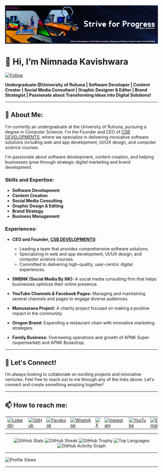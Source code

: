 
![GitHub Cover](https://github.com/NimnadaUGC/NimnadaUGC/blob/main/Git-Hub%20Cover.png)

# 👋 Hi, I’m Nimnada Kavishwara
[![Follow](https://img.shields.io/github/followers/NimnadaUGC?label=Follow&style=social)](https://github.com/NimnadaUGC)

**Undergraduate @University of Ruhuna | Software Developer | Content Creator | Social Media Consultant | Graphic Designer & Editor | Brand Strategist | Passionate about Transforming Ideas into Digital Solutions!**

---

## 🔭 About Me:
I'm currently an undergraduate at the University of Ruhuna, pursuing a degree in Computer Science. I'm the Founder and CEO of [CSB DEVELOPMENTS](https://csbodima.lk/nimnada), where we specialize in delivering innovative software solutions including web and app development, UI/UX design, and computer science courses. 

I'm passionate about software development, content creation, and helping businesses grow through strategic digital marketing and brand development.

### Skills and Expertise:
- **Software Development**
- **Content Creation**
- **Social Media Consulting**
- **Graphic Design & Editing**
- **Brand Strategy**
- **Business Management**

### Experiences:
- **CEO and Founder, [CSB DEVELOPMENTS](https://csbodima.lk/nimnada):**
  - Leading a team that provides comprehensive software solutions.
  - Specializing in web and app development, UI/UX design, and computer science courses.
  - Committed to delivering high-quality, user-centric digital experiences.

- **SMBNK (Social Media By NK):** A social media consulting firm that helps businesses optimize their online presence.
- **YouTube Channels & Facebook Pages:** Managing and maintaining several channels and pages to engage diverse audiences.
- **Manusarana Project:** A charity project focused on making a positive impact in the community.
- **Orogon Brand:** Expanding a restaurant chain with innovative marketing strategies.
- **Family Business:** Overseeing operations and growth of APNK Super (supermarket) and APNK Bookshop.

---

## 🌟 Let's Connect!
I’m always looking to collaborate on exciting projects and innovative ventures. Feel free to reach out to me through any of the links above. Let's connect and create something amazing together!

---

## 📫 How to reach me:

<table>
  <tr>
    <td align="left" valign="middle" style="border: none;">
      <a href="https://www.linkedin.com/in/nimnada-kavishwara-nk">
        <img src="https://img.shields.io/badge/LinkedIn-0077B5?style=flat&logo=linkedin&logoColor=white" alt="LinkedIn">
      </a>
    </td>
    <td align="left" valign="middle" style="border: none;">
      <a href="https://github.com/NimnadaUGC">
        <img src="https://img.shields.io/badge/GitHub-181717?style=flat&logo=github&logoColor=white" alt="GitHub">
      </a>
    </td>
    <td align="left" valign="middle" style="border: none;">
      <a href="https://www.facebook.com/NimnadaNK">
        <img src="https://img.shields.io/badge/Facebook-1877F2?style=flat&logo=facebook&logoColor=white" alt="Facebook">
      </a>
    </td>
    <td align="left" valign="middle" style="border: none;">
      <a href="https://wa.me/94762320830">
        <img src="https://img.shields.io/badge/WhatsApp-25D366?style=flat&logo=whatsapp&logoColor=white" alt="WhatsApp">
      </a>
    </td>
    <td align="left" valign="middle" style="border: none;">
      <a href="https://x.com/Nimnada_NK">
        <img src="https://img.shields.io/badge/X-1DA1F2?style=flat&logo=x&logoColor=white" alt="X">
      </a>
    </td>
    <td align="left" valign="middle" style="border: none;">
      <a href="https://www.instagram.com/nimnada_nk">
        <img src="https://img.shields.io/badge/Instagram-E4405F?style=flat&logo=instagram&logoColor=white" alt="Instagram">
      </a>
    </td>
    <td align="left" valign="middle" style="border: none;">
      <a href="https://www.youtube.com/@smbnk6121">
        <img src="https://img.shields.io/badge/YouTube-FF0000?style=flat&logo=youtube&logoColor=white" alt="YouTube">
      </a>
    </td>
    <td align="left" valign="middle" style="border: none;">
      <a href="mailto:nimnadakavishwarank.ugc@gmail.com">
        <img src="https://img.shields.io/badge/Email-D14836?style=flat&logo=gmail&logoColor=white" alt="Email">
      </a>
    </td>
  </tr>
</table>

---

<p align="center">
  <img src="https://github-readme-stats.vercel.app/api?username=NimnadaUGC&show_icons=true&theme=light" alt="GitHub Stats">
  <img src="https://github-readme-streak-stats.herokuapp.com/?user=NimnadaUGC&theme=light" alt="GitHub Streak">
  <img src="https://github-profile-trophy.vercel.app/?username=NimnadaUGC&theme=light" alt="GitHub Trophy">
  <img src="https://github-readme-stats.vercel.app/api/top-langs/?username=NimnadaUGC&theme=light" alt="Top Languages">
  <img src="https://github-readme-activity-graph.vercel.app/graph?username=NimnadaUGC&theme=minimal" alt="GitHub Activity Graph">
</p>

---

![Profile Views](https://komarev.com/ghpvc/?username=NimnadaUGC&color=blue&style=flat)

---

<!---
NimnadaUGC/NimnadaUGC is a ✨ special ✨ repository because its `README.md` (this file) appears on your GitHub profile.
You can click the Preview link to take a look at your changes.
--->
